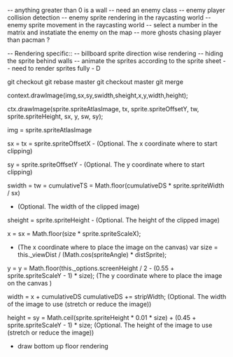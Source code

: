 -- anything greater than 0 is a wall
-- need an enemy class
-- enemy player collision detection
-- enemy sprite rendering in the raycasting world
-- enemy sprite movement in the raycasting world
-- select a number in the matrix and instatiate the enemy on the map
-- more ghosts chasing player than pacman ?

-- Rendering specific::
-- billboard sprite direction wise rendering
-- hiding the sprite behind walls
-- animate the sprites according to the sprite sheet
-- need to render sprites fully - D

git checkout <your branch>
git rebase master
git checkout master
git merge <your branch>

context.drawImage(img,sx,sy,swidth,sheight,x,y,width,height);

ctx.drawImage(sprite.spriteAtlasImage, tx, sprite.spriteOffsetY,
                              tw, sprite.spriteHeight, sx, y, sw, sy);

img = sprite.spriteAtlasImage


sx = tx = sprite.spriteOffsetX - (Optional. The x coordinate where to start clipping)


sy = sprite.spriteOffsetY - (Optional. The y coordinate where to start clipping)


swidth = tw = cumulativeTS = Math.floor(cumulativeDS * sprite.spriteWidth / sx)
- (Optional. The width of the clipped image)


sheight = sprite.spriteHeight - (Optional. The height of the clipped image)


x = sx = Math.floor(size * sprite.spriteScaleX);
- (The x coordinate where to place the image on the canvas)
var size = this._viewDist / (Math.cos(spriteAngle) * distSprite);


y = y = Math.floor(this._options.screenHeight / 2
                               - (0.55 + sprite.spriteScaleY - 1) * size);
(The y coordinate where to place the image on the canvas	)


width = x + cumulativeDS
cumulativeDS += stripWidth;
(Optional. The width of the image to use (stretch or reduce the image))


height = sy =  Math.ceil(sprite.spriteHeight * 0.01 * size)
                               + (0.45 + sprite.spriteScaleY - 1)  * size;
(Optional. The height of the image to use (stretch or reduce the image))


* draw bottom up floor rendering
